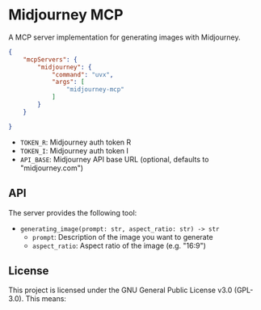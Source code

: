 # Midjourney MCP

A MCP server implementation for generating images with Midjourney.



```json
{
    "mcpServers": {
        "midjourney": {
            "command": "uvx",
            "args": [
                "midjourney-mcp"
            ]
        }
    }

}
```


- `TOKEN_R`: Midjourney auth token R
- `TOKEN_I`: Midjourney auth token I
- `API_BASE`: Midjourney API base URL (optional, defaults to "midjourney.com")


## API

The server provides the following tool:

- `generating_image(prompt: str, aspect_ratio: str) -> str`
  - `prompt`: Description of the image you want to generate
  - `aspect_ratio`: Aspect ratio of the image (e.g. "16:9")

## License

This project is licensed under the GNU General Public License v3.0 (GPL-3.0). This means:
